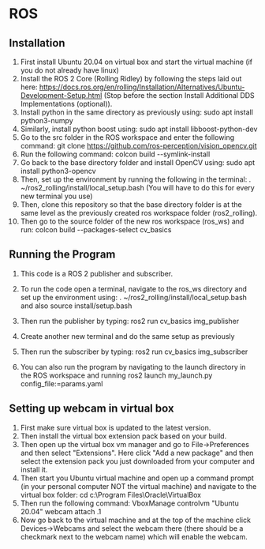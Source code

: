 # ROS
## Installation
1. First install Ubuntu 20.04 on virtual box and start the virtual machine (if you do not already have linux)
1. Install the ROS 2 Core (Rolling Ridley) by following the steps laid out here: https://docs.ros.org/en/rolling/Installation/Alternatives/Ubuntu-Development-Setup.html (Stop before the section Install Additional DDS Implementations (optional)).
2. Install python in the same directory as previously using: sudo apt install python3-numpy
3. Similarly, install python boost using: sudo apt install libboost-python-dev
4. Go to the src folder in the ROS workspace and enter the following command: git clone https://github.com/ros-perception/vision_opencv.git
5. Run the following command: colcon build --symlink-install
6. Go back to the base directory folder and install OpenCV using: sudo apt install python3-opencv
7. Then, set up the environment by running the following in the terminal: . ~/ros2_rolling/install/local_setup.bash (You will have to do this for every new terminal you use)
8. Then, clone this repository so that the base directory folder is at the same level as the previously created ros workspace folder (ros2_rolling).
9. Then go to the source folder of the new ros workspace (ros_ws) and run: colcon build --packages-select cv_basics
## Running the Program
1. This code is a ROS 2 publisher and subscriber.
2. To run the code open a terminal, navigate to the ros_ws directory and set up the environment using: . ~/ros2_rolling/install/local_setup.bash and also source install/setup.bash
3. Then run the publisher by typing: ros2 run cv_basics img_publisher
4. Create another new terminal and do the same setup as previously
5. Then run the subscriber by typing: ros2 run cv_basics img_subscriber

1. You can also run the program by navigating to the launch directory in the ROS workspace and running ros2 launch my_launch.py config_file:=params.yaml
## Setting up webcam in virtual box
1. First make sure virtual box is updated to the latest version.
2. Then install the virtual box extension pack based on your build.
3. Then open up the virtual box vm manager and go to File->Preferences and then select "Extensions". Here click "Add a new package" and then select the extension pack you just downloaded from your computer and install it.
4. Then start you Ubuntu virtual machine and open up a command prompt (in your personal computer NOT the virtual machine) and navigate to the virtual box folder: cd c:\Program Files\Oracle\VirtualBox
5. Then run the following command: VboxManage controlvm "Ubuntu 20.04" webcam attach .1
6. Now go back to the virtual machine and at the top of the machine click Devices->Webcams and select the webcam there (there should be a checkmark next to the webcam name) which will enable the webcam.
